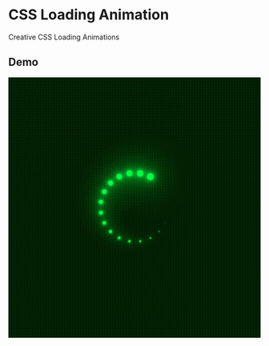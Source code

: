 # CSS Loading Animation

Creative CSS Loading Animations

## Demo
![Screenshot](https://github.com/panahi-projects/css-loading-animations/blob/main/demo.gif)
